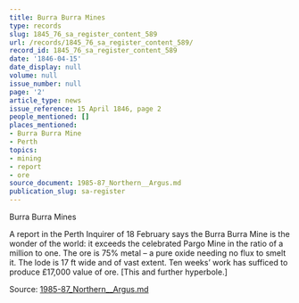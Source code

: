 ```yaml
---
title: Burra Burra Mines
type: records
slug: 1845_76_sa_register_content_589
url: /records/1845_76_sa_register_content_589/
record_id: 1845_76_sa_register_content_589
date: '1846-04-15'
date_display: null
volume: null
issue_number: null
page: '2'
article_type: news
issue_reference: 15 April 1846, page 2
people_mentioned: []
places_mentioned:
- Burra Burra Mine
- Perth
topics:
- mining
- report
- ore
source_document: 1985-87_Northern__Argus.md
publication_slug: sa-register
---
```


Burra Burra Mines

A report in the Perth Inquirer of 18 February says the Burra Burra Mine is the wonder of the world: it exceeds the celebrated Pargo Mine in the ratio of a million to one.  The ore is 75% metal – a pure oxide needing no flux to smelt it. The lode is 17 ft wide and of vast extent.  Ten weeks’ work has sufficed to produce £17,000 value of ore.  [This and further hyperbole.]

Source: [1985-87_Northern__Argus.md](/downloads/markdown/1985-87_Northern__Argus.md)
